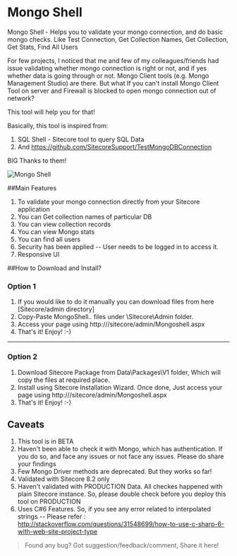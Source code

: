 Mongo Shell
=============
Mongo Shell - Helps you to validate your mongo connection, and do basic mongo checks. Like Test Connection, Get Collection Names, Get Collection, Get Stats, Find All Users

For few projects, I noticed that me and few of my colleagues/friends had issue validating whether mongo connection is right or not, and if yes whether data is going through or not. Mongo Client tools (e.g. Mongo Management Studio) are there. But what If you can't install Mongo Client Tool on server and Firewall is blocked to open mongo connection out of network?

This tool will help you for that!

Basically, this tool is inspired from:
1. SQL Shell - Sitecore tool to query SQL Data
2. And https://github.com/SitecoreSupport/TestMongoDBConnection

BIG Thanks to them!

![Mongo Shell](https://sitecorebasics.files.wordpress.com/2016/08/mongo-shell-beta-demo.gif "Mongo Shell")

##Main Features

1. To validate your mongo connection directly from your Sitecore application
2. You can Get collection names of particular DB
3. You can view collection records
4. You can view Mongo stats
5. You can find all users
6. Security has been applied -- User needs to be logged in to access it.
7. Responsive UI

##How to Download and Install?

### Option 1
1. If you would like to do it manually you can download files from here [Sitecore/admin directory]
2. Copy-Paste MongoShell.*.* files under <WEBROOT>\Sitecore\Admin folder.
3. Access your page using  http://<YOURHOSTNAME>/sitecore/admin/Mongoshell.aspx
4. That's it! Enjoy! :-)

***

### Option 2
1. Download Sitecore Package from Data\Packages\V1 folder, Which will copy the files at required place.
2. Install using Sitecore Installation Wizard. Once done, Just access your page using  http://<YOURHOSTNAME>/sitecore/admin/Mongoshell.aspx
3. That's it! Enjoy! :-)

## Caveats
1. This tool is in BETA
2. Haven't been able to check it with Mongo, which has authentication. If you do so, and face any issues or not face any issues. Please do share your findings
3. Few Mongo Driver methods are deprecated. But they works so far!
4. Validated with Sitecore 8.2 only
5. Haven't validated with PRODUCTION Data. All checkes happened with plain Sitecore instance. So, please double check before you deploy this tool on PRODUCTION
6. Uses C#6 Features. So, if you see any error related to interpolated strings -- Please refer : http://stackoverflow.com/questions/31548699/how-to-use-c-sharp-6-with-web-site-project-type

>Found any bug? Got suggestion/feedback/comment, Share it here!

